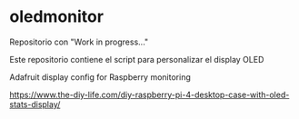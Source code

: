 # oledmonitor

Repositorio con "Work in progress..."

Este repositorio contiene el script para personalizar el display OLED

Adafruit display config for Raspberry monitoring





https://www.the-diy-life.com/diy-raspberry-pi-4-desktop-case-with-oled-stats-display/
